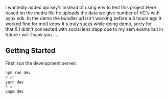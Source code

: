 I wantedly added api key's instead of using env to test this project.Here based on the media file he uploads the data we give number of VC's with oynx sdk.
In the demo the bundler url isn't working before a 8 hours ago it worked fine for me(I know it's truly sucks while doing demo, sorry for that!!).I didn't connected with social lens dapp due to my sem exams but in future i will.Thank you ....
## Getting Started

First, run the development server:

```bash
npm run dev
# or
yarn dev
# or
pnpm dev
```


